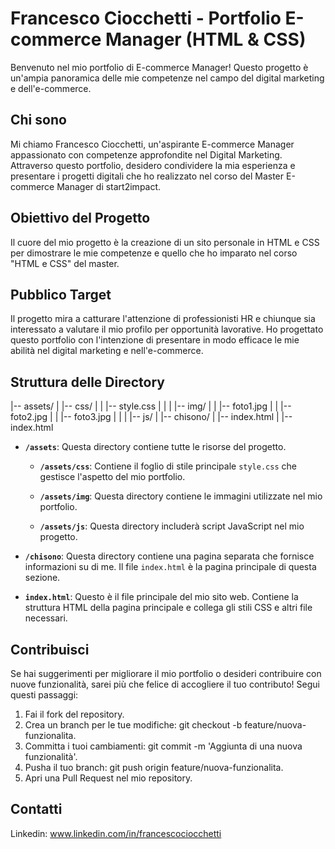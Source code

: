 # Francesco Ciocchetti - Portfolio E-commerce Manager (HTML & CSS)

Benvenuto nel mio portfolio di E-commerce Manager! Questo progetto è un'ampia panoramica delle mie competenze nel campo del digital marketing e dell'e-commerce.

## Chi sono

Mi chiamo Francesco Ciocchetti, un'aspirante E-commerce Manager appassionato con competenze approfondite nel Digital Marketing. Attraverso questo portfolio, desidero condividere la mia esperienza e presentare i progetti digitali che ho realizzato nel corso del Master E-commerce Manager di start2impact.

## Obiettivo del Progetto
Il cuore del mio progetto è la creazione di un sito personale in HTML e CSS per dimostrare le mie competenze e quello che ho imparato nel corso "HTML e CSS" del master.

## Pubblico Target
Il progetto mira a catturare l'attenzione di professionisti HR e chiunque sia interessato a valutare il mio profilo per opportunità lavorative. Ho progettato questo portfolio con l'intenzione di presentare in modo efficace le mie abilità nel digital marketing e nell'e-commerce.

## Struttura delle Directory

|-- assets/
|   |-- css/
|   |   |-- style.css
|   |
|   |-- img/
|   |   |-- foto1.jpg
|   |   |-- foto2.jpg
|   |   |-- foto3.jpg
|   |
|   |-- js/
|
|-- chisono/
|   |-- index.html
|
|-- index.html

- **`/assets`**: Questa directory contiene tutte le risorse del progetto.

  - **`/assets/css`**: Contiene il foglio di stile principale `style.css` che gestisce l'aspetto del mio portfolio.

  - **`/assets/img`**: Questa directory contiene le immagini utilizzate nel mio portfolio.

  - **`/assets/js`**: Questa directory includerà script JavaScript nel mio progetto.

- **`/chisono`**: Questa directory contiene una pagina separata che fornisce informazioni su di me. Il file `index.html` è la pagina principale di questa sezione.

- **`index.html`**: Questo è il file principale del mio sito web. Contiene la struttura HTML della pagina principale e collega gli stili CSS e altri file necessari.

## Contribuisci
Se hai suggerimenti per migliorare il mio portfolio o desideri contribuire con nuove funzionalità, sarei più che felice di accogliere il tuo contributo! Segui questi passaggi:

1. Fai il fork del repository.
2. Crea un branch per le tue modifiche: git checkout -b feature/nuova-funzionalita.
3. Committa i tuoi cambiamenti: git commit -m 'Aggiunta di una nuova funzionalità'.
4. Pusha il tuo branch: git push origin feature/nuova-funzionalita.
5. Apri una Pull Request nel mio repository.

## Contatti
Linkedin: www.linkedin.com/in/francescociocchetti


